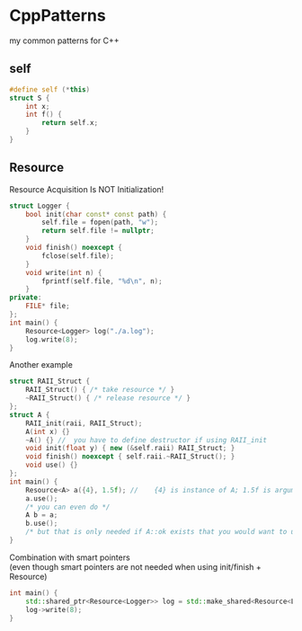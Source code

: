 # CppPatterns
my common patterns for C++

## self

```c++
#define self (*this)
struct S {
	int x;
	int f() {
		return self.x;
	}
}
```

## Resource
Resource Acquisition Is NOT Initialization!

```c++
struct Logger {
	bool init(char const* const path) {
		self.file = fopen(path, "w");
		return self.file != nullptr;
	}
	void finish() noexcept {
		fclose(self.file);
	}
	void write(int n) {
		fprintf(self.file, "%d\n", n); 
	}
private:
	FILE* file;
};
int main() {
	Resource<Logger> log("./a.log");
	log.write(8);
}
```
Another example  
```c++
struct RAII_Struct {
	RAII_Struct() { /* take resource */ }
	~RAII_Struct() { /* release resource */ }
};
struct A {
	RAII_init(raii, RAII_Struct);
	A(int x) {}
	~A() {} //	you have to define destructor if using RAII_init
	void init(float y) { new (&self.raii) RAII_Struct; }
	void finish() noexcept { self.raii.~RAII_Struct(); }
	void use() {}
};
int main() {
	Resource<A> a({4}, 1.5f); //	{4} is instance of A; 1.5f is argument of init
	a.use();
	/* you can even do */ 
	A b = a;
	b.use();
	/* but that is only needed if A::ok exists that you would want to use */
}
```
Combination with smart pointers  
(even though smart pointers are not needed when using init/finish + Resource)
```c++
int main() {
	std::shared_ptr<Resource<Logger>> log = std::make_shared<Resource<Logger>>("./a.log");
	log->write(8);
}
```
